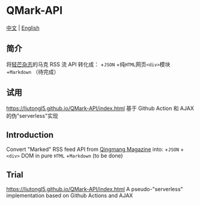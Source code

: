 # QMark-API
[中文](简介) | [English](#Trial)

## 简介
将[轻芒杂志](https://qingmang.me/)的马克 RSS 流 API 转化成：
+`JSON`
+纯`HTML`网页`<div>`模块
+`Markdown` （待完成）

## 试用
<https://liutongl5.github.io/QMark-API/index.html>
基于 Github Action 和 AJAX 的伪"serverless"实现


## Introduction
Convert "Marked" RSS feed API from [Qingmang Magazine](https://qingmang.me/) into:
+`JSON`
+`<div>` DOM in pure `HTML`
+`Markdown` (to be done)

## Trial
<https://liutongl5.github.io/QMark-API/index.html>
A pseudo-"serverless" implementation based on Github Actions and AJAX

